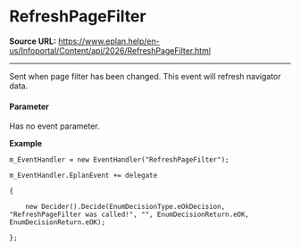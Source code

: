 # RefreshPageFilter

**Source URL:** https://www.eplan.help/en-us/Infoportal/Content/api/2026/RefreshPageFilter.html

---

Sent when page filter has been changed. This event will refresh navigator data.

#### **Parameter**

Has no event parameter.

**Example**

```
m_EventHandler = new EventHandler("RefreshPageFilter");
m_EventHandler.EplanEvent += delegate
{
    new Decider().Decide(EnumDecisionType.eOkDecision, "RefreshPageFilter was called!", "", EnumDecisionReturn.eOK, EnumDecisionReturn.eOK);
};

```